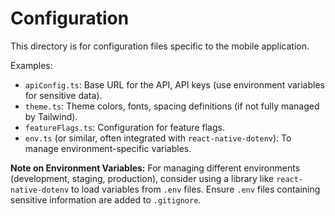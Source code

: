 # Configuration

This directory is for configuration files specific to the mobile application.

Examples:
- `apiConfig.ts`: Base URL for the API, API keys (use environment variables for sensitive data).
- `theme.ts`: Theme colors, fonts, spacing definitions (if not fully managed by Tailwind).
- `featureFlags.ts`: Configuration for feature flags.
- `env.ts` (or similar, often integrated with `react-native-dotenv`): To manage environment-specific variables.

**Note on Environment Variables:**
For managing different environments (development, staging, production), consider using a library like `react-native-dotenv` to load variables from `.env` files. Ensure `.env` files containing sensitive information are added to `.gitignore`.
